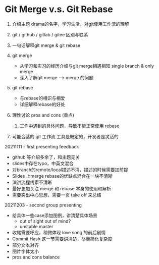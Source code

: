 # Git Merge v.s. Git Rebase

1. 介绍主题
    drama的名字，学习生活，对git使用工作流的理解

2. git / github / gitlab / gitee 区别与联系

3. 一句话解释git merge & git rebase

4. git merge
    * 从学习和实习的经历介绍与git merge相遇相知
        single branch & only merge
    * 深入了解git merge --> merge 的问题

5. git rebase
    * 与rebase的相识与相爱
    * 详细解释rebase的好处

6. 理性讨论 pros and cons (重点)
   1. 工作中遇到的具体问题，导致不能正常使用 rebase

7. 可能合适的 git 工作流
    工具是既定的，开发者是灵活的

20211111 - first presenting feedback
* github 等介绍多余了，和主题无关
* slides中存在typo，中英文混合
* 对branch的remote/local描述不清，描述的时候需要加前提
* Slides 上merge rebase的优缺点混合在一块不清晰
* 演讲流程线索不清晰
* 最好更加关注 merge 和 rebase 本身的使用和解析
* 需要突出中心思想，需要一页 take off 来总结

20211203 - second group presenting
* 给具体一些case添加图例，讲清楚具体场景
  * out of sight out of mind?
  * unstable master 
* 收尾需要呼应，稍微体现 love song 的前后剧情
* Commit Hash 这一节需要讲清楚，尽量简化复杂度
* 部分文本对齐
* 图片字体太小
* pros and cons balance